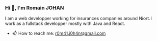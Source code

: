 ### Hi 👋, I'm Romain JOHAN 
I am a web developper working for insurances companies around Niort. I work as a fullstack developper mostly with Java and React.

- 📫 How to reach me: r0m41.j0h4n@gmail.com
 
<!--
**Romain-Johan/Romain-Johan** is a ✨ _special_ ✨ repository because its `README.md` (this file) appears on your GitHub profile.

Here are some ideas to get you started:

- 🔭 I’m currently working on ...
- 🌱 I’m currently learning ...
- 👯 I’m looking to collaborate on ...
- 🤔 I’m looking for help with ...
- 💬 Ask me about ...
- 😄 Pronouns: ...
- ⚡ Fun fact: ...
-->
